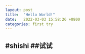 ```yaml
---
layout: post
title:  "Hello World!"
date:   2022-03-03 15:58:26 +0800
categories: first try
---
```

#shishi
##试试
---
